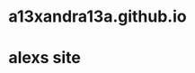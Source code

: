 # a13xandra13a.github.io
<!doctype html>
<html lang="en">
 <head>
  <meta charset="utf-8">
  <meta http-equiv="x-ua-compatible" content="ie=edge">
  <title>alexs site</title>
  <meta name="description" content="">
  <meta name="viewport" content="width=device-width, initial-scale=1>
  <link rel="stylesheet" href="css/app.css">
                                           </head>
                                           <body>
                                           <h1> alexs site</h1>
                                           <script src="javascript/app.js"></script>
</body> 
                                                                          </html>                                                                         
